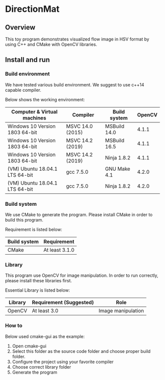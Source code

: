 # DirectionMat

## Overview

This toy program demonstrates visualized flow image in HSV format by using C++
and CMake with OpenCV libraries.

## Install and run

### Build environment

We have tested various build environment. We suggest to use c++14 capable
compiler.

Below shows the working environment:

| Computer & Virtual machines    | Compiler         | Build system | OpenCV |
| ------------------------------ | ---------------- | ------------ | ------ |
| Windows 10 Version 1803 64-bit | MSVC 14.0 (2015) | MSBuild 14.0 | 4.1.1  |
| Windows 10 Version 1803 64-bit | MSVC 14.2 (2019) | MSBuild 16.5 | 4.1.1  |
| Windows 10 Version 1803 64-bit | MSVC 14.2 (2019) | Ninja 1.8.2  | 4.1.1  |
| (VM) Ubuntu 18.04.1 LTS 64-bit | gcc 7.5.0        | GNU Make 4.1 | 4.2.0  |
| (VM) Ubuntu 18.04.1 LTS 64-bit | gcc 7.5.0        | Ninja 1.8.2  | 4.2.0  |

### Build system

We use CMake to generate the program. Please install CMake in order to build
this program.

Requirement is listed below:

| Build system | Requirement    |
| ------------ | -------------- |
| CMake        | At least 3.1.0 |

### Library

This program use OpenCV for image manipulation. In order to run correctly,
please install these libraries first.

Essential Library is listed below:

| Library | Requirement (Suggested) | Role               |
| ------- | ----------------------- | ------------------ |
| OpenCV  | At least 3.0            | Image manipulation |

### How to

Below used cmake-gui as the example:

1. Open cmake-gui
2. Select this folder as the source code folder and choose proper build folder.
3. Configure the project using your favorite compiler
4. Choose correct library folder
5. Generate the program
